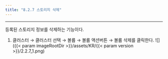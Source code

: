 ```yaml
---
title: "8.2.7 스토리지 삭제"
---
```


---
등록된 스토리지 정보를 삭제하는 기능이다.

1. 클러스터 → 클러스터 선택 → 볼륨 → 볼륨 액션버튼 → 볼륨 삭제를 클릭한다.
![]({{< param imageRootDir >}}/assets/KR/{{< param version >}}/2.2.7_1.png)
